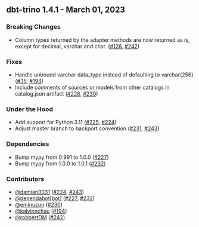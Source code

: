 ## dbt-trino 1.4.1 - March 01, 2023
### Breaking Changes
- Column types returned by the adapter methods are now returned as is, except for decimal, varchar and char. ([#126](https://github.com/starburstdata/dbt-trino/issues/126), [#242](https://github.com/starburstdata/dbt-trino/pull/242))
### Fixes
- Handle unbound varchar data_type instead of defaulting to varchar(256) ([#35](https://github.com/starburstdata/dbt-trino/issues/35), [#194](https://github.com/starburstdata/dbt-trino/pull/194))
- Include comments of sources or models from other catalogs in catalog.json artifact ([#228](https://github.com/starburstdata/dbt-trino/issues/228), [#230](https://github.com/starburstdata/dbt-trino/pull/230))
### Under the Hood
- Add support for Python 3.11 ([#225](https://github.com/starburstdata/dbt-trino/issues/225), [#224](https://github.com/starburstdata/dbt-trino/pull/224))
- Adjust master branch to backport convention ([#231](https://github.com/starburstdata/dbt-trino/issues/231), [#243](https://github.com/starburstdata/dbt-trino/pull/243))
### Dependencies
- Bump mypy from 0.991 to 1.0.0 ([#227](https://github.com/starburstdata/dbt-trino/pull/227))
- Bump mypy from 1.0.0 to 1.0.1 ([#232](https://github.com/starburstdata/dbt-trino/pull/232))

### Contributors
- [@damian3031](https://github.com/damian3031) ([#224](https://github.com/starburstdata/dbt-trino/pull/224), [#243](https://github.com/starburstdata/dbt-trino/pull/243))
- [@dependabot[bot]](https://github.com/dependabot[bot]) ([#227](https://github.com/starburstdata/dbt-trino/pull/227), [#232](https://github.com/starburstdata/dbt-trino/pull/232))
- [@eminuzun](https://github.com/eminuzun) ([#230](https://github.com/starburstdata/dbt-trino/pull/230))
- [@kalvinnchau](https://github.com/kalvinnchau) ([#194](https://github.com/starburstdata/dbt-trino/pull/194))
- [@robbertDM](https://github.com/robbertDM) ([#242](https://github.com/starburstdata/dbt-trino/pull/242))
